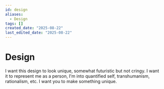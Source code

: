 ```yaml
---
id: design
aliases:
  - Design
tags: []
created_date: "2025-08-22"
last_edited_date: "2025-08-22"
---
```


# Design

I want this design to look unique, somewhat futuristic but not cringy. I want it to represent me as a person, I'm into quantified self, transhumanism, rationalism, etc. I want you to make something unique.
